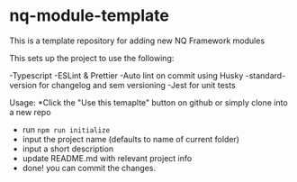 # nq-module-template
This is a template repository for adding new NQ Framework modules

This sets up the project to use the following:

-Typescript
-ESLint & Prettier
-Auto lint on commit using Husky
-standard-version for changelog and sem versioning
-Jest for unit tests


Usage:
*Click the "Use this temaplte" button on github or simply clone into a new repo
* run `npm run initialize`
* input the project name (defaults to name of current folder)
* input a short description
* update README.md with relevant project info
* done! you can commit the changes.
